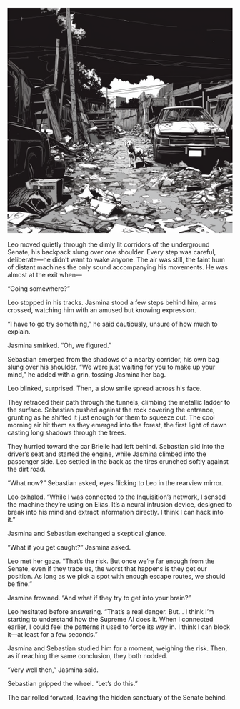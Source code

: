 ![Angelo](/assets/images/angelo.png)


Leo moved quietly through the dimly lit corridors of the underground Senate, his backpack slung over one shoulder. Every step was careful, deliberate—he didn’t want to wake anyone. The air was still, the faint hum of distant machines the only sound accompanying his movements. He was almost at the exit when—  

“Going somewhere?”  

Leo stopped in his tracks. Jasmina stood a few steps behind him, arms crossed, watching him with an amused but knowing expression.  

“I have to go try something,” he said cautiously, unsure of how much to explain.  

Jasmina smirked. “Oh, we figured.”  

Sebastian emerged from the shadows of a nearby corridor, his own bag slung over his shoulder. “We were just waiting for you to make up your mind,” he added with a grin, tossing Jasmina her bag.  

Leo blinked, surprised. Then, a slow smile spread across his face.  

They retraced their path through the tunnels, climbing the metallic ladder to the surface. Sebastian pushed against the rock covering the entrance, grunting as he shifted it just enough for them to squeeze out. The cool morning air hit them as they emerged into the forest, the first light of dawn casting long shadows through the trees.  

They hurried toward the car Brielle had left behind. Sebastian slid into the driver’s seat and started the engine, while Jasmina climbed into the passenger side. Leo settled in the back as the tires crunched softly against the dirt road.  

“What now?” Sebastian asked, eyes flicking to Leo in the rearview mirror.  

Leo exhaled. “While I was connected to the Inquisition’s network, I sensed the machine they’re using on Elias. It’s a neural intrusion device, designed to break into his mind and extract information directly. I think I can hack into it.”  

Jasmina and Sebastian exchanged a skeptical glance.  

“What if you get caught?” Jasmina asked.  

Leo met her gaze. “That’s the risk. But once we’re far enough from the Senate, even if they trace us, the worst that happens is they get our position. As long as we pick a spot with enough escape routes, we should be fine.”  

Jasmina frowned. “And what if they try to get into your brain?”  

Leo hesitated before answering. “That’s a real danger. But… I think I’m starting to understand how the Supreme AI does it. When I connected earlier, I could feel the patterns it used to force its way in. I think I can block it—at least for a few seconds.”  

Jasmina and Sebastian studied him for a moment, weighing the risk. Then, as if reaching the same conclusion, they both nodded.  

“Very well then,” Jasmina said.  

Sebastian gripped the wheel. “Let’s do this.”  

The car rolled forward, leaving the hidden sanctuary of the Senate behind.
